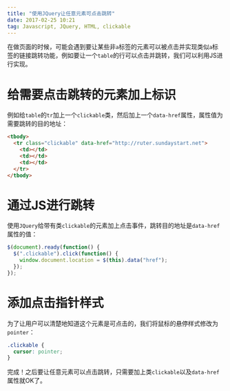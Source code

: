 ```yaml
---
title: "使用JQuery让任意元素可点击跳转"
date: 2017-02-25 10:21
tag: Javascript, JQuery, HTML, clickable
---
```


在做页面的时候，可能会遇到要让某些非`a`标签的元素可以被点击并实现类似`a`标签的链接跳转功能，例如要让一个`table`的行可以点击并跳转，我们可以利用JS进行实现。

# 给需要点击跳转的元素加上标识

例如给`table`的`tr`加上一个`clickable`类，然后加上一个`data-href`属性，属性值为需要跳转的目的地址：

```html
<tbody>
  <tr class="clickable" data-href="http://ruter.sundaystart.net">
    <td></td>
    <td></td>
    <td></td>
  </tr>
</tbody>
```

# 通过JS进行跳转

使用`JQuery`给带有类`clickable`的元素加上点击事件，跳转目的地址是`data-href`属性的值：

```javascript
$(document).ready(function() {
  $(".clickable").click(function() {
    window.document.location = $(this).data("href");
  });
});
```

# 添加点击指针样式

为了让用户可以清楚地知道这个元素是可点击的，我们将鼠标的悬停样式修改为`pointer`：

```css
.clickable {
  cursor: pointer;
}
```

完成！之后要让任意元素可以点击跳转，只需要加上类`clickable`以及`data-href`属性就OK了。